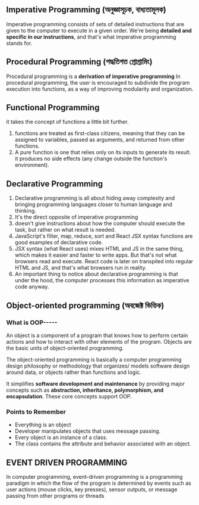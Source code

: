 ## Imperative Programming (অনুজ্ঞাসূচক, বাধ্যতামূলক)

Imperative programming consists of sets of detailed instructions that are given to the computer to execute in a given order.
We're being <b>detailed and specific in our instructions</b>, and that's what imperative programming stands for.

## Procedural Programming (পদ্ধতিগত প্রোগ্রামিং)

Procedural programming is a <b>derivation of imperative programming</b>
In procedural programming, the user is encouraged to subdivide the program execution into functions, as a way of improving modularity and organization.

## Functional Programming

it takes the concept of functions a little bit further.

1. functions are treated as first-class citizens, meaning that they can be assigned to variables, passed as arguments, and returned from other functions.
2. A pure function is one that relies only on its inputs to generate its result. it produces no side effects (any change outside the function's environment).

## Declarative Programming

1. Declarative programming is all about hiding away complexity and bringing programming languages closer to human language and thinking.
2. It's the direct opposite of imperative programming
3. doesn't give instructions about how the computer should execute the task, but rather on what result is needed.
4. JavaScript's filter, map, reduce, sort and React JSX syntax functions are good examples of declarative code.
5. JSX syntax (what React uses) mixes HTML and JS in the same thing, which makes it easier and faster to write apps. But that's not what browsers read and execute. React code is later on transpiled into regular HTML and JS, and that's what browsers run in reality.
6. An important thing to notice about declarative programming is that under the hood, the computer processes this information as imperative code anyway.

## Object-oriented programming (অবজেক্ট ভিত্তিক)
### What is OOP-----
An object is a 
component of a program that knows how to perform certain actions and how 
to interact with other elements of the program. Objects are the basic units 
of object-oriented programming.

The object-oriented programming is basically a computer programming design philosophy or methodology that organizes/ models software design around data, or objects rather than functions and logic.

It simplifies <b>software development and maintenance</b> by providing major concepts such as **abstraction, inheritance, polymorphism, and encapsulation**. These core concepts support OOP.


### Points to Remember
- Everything is an object
- Developer manipulates objects that uses message passing.
- Every object is an instance of a class.
- The class contains the attribute and behavior associated with an object.
















## EVENT DRIVEN PROGRAMMING

In computer programming, event-driven programming is a programming paradigm
in which the flow of the program is determined by events such as user actions
(mouse clicks, key presses), sensor outputs, or message passing from other
programs or threads
